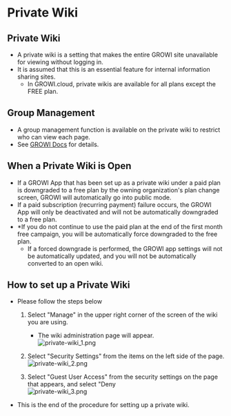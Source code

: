# Private Wiki
## Private Wiki
- A private wiki is a setting that makes the entire GROWI site unavailable for viewing without logging in.  
- It is assumed that this is an essential feature for internal information sharing sites.
    - In GROWI.cloud, private wikis are available for all plans except the FREE plan.

## Group Management
- A group management function is available on the private wiki to restrict who can view each page.
- See [GROWI Docs](https://docs.growi.org/en/admin-guide/management-cookbook/group.html) for details.

## When a Private Wiki is Open
- If a GROWI App that has been set up as a private wiki under a paid plan is downgraded to a free plan by the owning organization's plan change screen, GROWI will automatically go into public mode.
- If a paid subscription (recurring payment) failure occurs, the GROWI App will only be deactivated and will not be automatically downgraded to a free plan.
- *If you do not continue to use the paid plan at the end of the first month free campaign, you will be automatically force downgraded to the free plan.
    - If a forced downgrade is performed, the GROWI app settings will not be automatically updated, and you will not be automatically converted to an open wiki.



## How to set up a Private Wiki
- Please follow the steps below
    1. Select "Manage" in the upper right corner of the screen of the wiki you are using.
        - The wiki administration page will appear.  
![private-wiki_1.png](/assets/images/en/private-wiki_1.png)
   
    2. Select "Security Settings" from the items on the left side of the page.  
![private-wiki_2.png](/assets/images/en/private-wiki_2.png)
        
    3. Select "Guest User Access" from the security settings on the page that appears, and select "Deny  
![private-wiki_3.png](/assets/images/en/private-wiki_3.png)       
- This is the end of the procedure for setting up a private wiki.